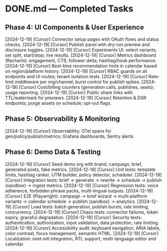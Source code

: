 # DONE.md — Completed Tasks

## Phase 4: UI Components & User Experience

[2024-12-19] [Cursor] Connector setup pages with OAuth flows and status checks.
[2024-12-19] [Cursor] Publish panel with dry-run preview and disclosure toggles.
[2024-12-19] [Cursor] Experiments UI: select variants, set split, start/stop; live results.
[2024-12-19] [Cursor] Metrics dashboard (Recharts): engagement, CTR, follower delta; hashtag/hook performance.
[2024-12-19] [Cursor] Best-time recommendation hints in calendar based on region/platform history.
[2024-12-19] [Cursor] RBAC guards on all endpoints and UI routes; tenant isolation tests.
[2024-12-19] [Cursor] Rate-limit middleware per org/channel; burst control for publish spikes.
[2024-12-19] [Cursor] Cost/billing counters (generation calls, publishes, seats); usage reporting.
[2024-12-19] [Cursor] Public share links with TTL/watermark for previews.
[2024-12-19] [Cursor] Retention & DSR endpoints; purge assets on schedule; opt-out flags.

## Phase 5: Observability & Monitoring

[2024-12-19] [Cursor] Observability: OTel spans for gen/policy/publish/metrics; Grafana dashboards; Sentry alerts.

## Phase 6: Demo Data & Testing

[2024-12-19] [Cursor] Seed demo org with brand, campaign, brief, generated posts, fake metrics.
[2024-12-19] [Cursor] Unit tests: template limits, hashtag ranker, UTM builder, policy detector, scheduler.
[2024-12-19] [Cursor] Integration tests: brief → generate → rewrite → schedule → publish (sandbox) → ingest metrics.
[2024-12-19] [Cursor] Regression tests: voice adherence, forbidden phrase packs, multi-lingual outputs.
[2024-12-19] [Cursor] E2E (Playwright): campaign → brief wizard → multi-platform variants → calendar schedule → publish (sandbox) → analytics.
[2024-12-19] [Cursor] Load tests: batch generation, publish bursts, rate limiting, concurrency.
[2024-12-19] [Cursor] Chaos tests: connector failures, token expiry, graceful degradation.
[2024-12-19] [Cursor] Security tests: authentication, authorization, input validation, data protection, rate limiting.
[2024-12-19] [Cursor] Accessibility audit: keyboard navigation, ARIA labels, color contrast, focus management, semantic HTML.
[2024-12-19] [Cursor] Localization: next-intl integration, RTL support, multi-language editor and calendar.
